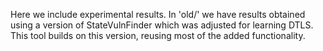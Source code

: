 Here we include experimental results. 
In 'old/' we have results obtained using a version of StateVulnFinder which was adjusted for learning DTLS.
This tool builds on this version, reusing most of the added functionality.